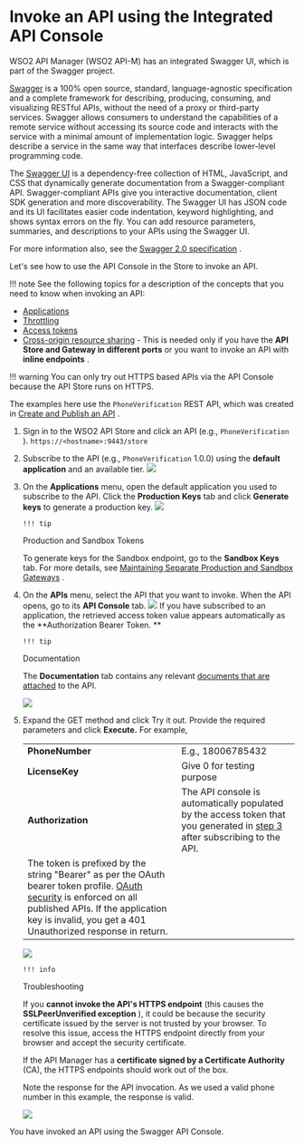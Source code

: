 # Invoke an API using the Integrated API Console

WSO2 API Manager (WSO2 API-M) has an integrated Swagger UI, which is part of the Swagger project.

[Swagger](http://swagger.io/) is a 100% open source, standard, language-agnostic specification and a complete framework for describing, producing, consuming, and visualizing RESTful APIs, without the need of a proxy or third-party services. Swagger allows consumers to understand the capabilities of a remote service without accessing its source code and interacts with the service with a minimal amount of implementation logic. Swagger helps describe a service in the same way that interfaces describe lower-level programming code.

The [Swagger UI](https://github.com/swagger-api/swagger-ui) is a dependency-free collection of HTML, JavaScript, and CSS that dynamically generate documentation from a Swagger-compliant API. Swagger-compliant APIs give you interactive documentation, client SDK generation and more discoverability. The Swagger UI has JSON code and its UI facilitates easier code indentation, keyword highlighting, and shows syntax errors on the fly. You can add resource parameters, summaries, and descriptions to your APIs using the Swagger UI.

For more information also, see the [Swagger 2.0 specification](https://github.com/swagger-api/swagger-spec/blob/master/versions/2.0.md) .

Let's see how to use the API Console in the Store to invoke an API.

!!! note
See the following topics for a description of the concepts that you need to know when invoking an API:

-   [Applications](_Key_Concepts_)
-   [Throttling](_Key_Concepts_)
-   [Access tokens](_Key_Concepts_)
-   [Cross-origin resource sharing](_Key_Concepts_) - This is needed only if you have the **API Store and Gateway in different ports** or you want to invoke an API with **inline endpoints** .

!!! warning
You can only try out HTTPS based APIs via the API Console because the API Store runs on HTTPS.


The examples here use the `PhoneVerification` REST API, which was created in [Create and Publish an API](_Create_and_Publish_an_API_) .

1.  Sign in to the WSO2 API Store and click an API (e.g., `PhoneVerification` ).
`https://<hostname>:9443/store          `

2.  Subscribe to the API (e.g., `PhoneVerification` 1.0.0) using the **default application** and an available tier.
    ![](attachments/103327857/103327843.png)

3.  On the **Applications** menu, open the default application you used to subscribe to the API. Click the **Production Keys** tab and click **Generate keys** to generate a production key.
    ![](attachments/103327857/103327842.png)

        !!! tip
    Production and Sandbox Tokens

    To generate keys for the Sandbox endpoint, go to the **Sandbox Keys** tab. For more details, see [Maintaining Separate Production and Sandbox Gateways](_Maintaining_Separate_Production_and_Sandbox_Gateways_) .


4.  On the **APIs** menu, select the API that you want to invoke. When the API opens, go to its **API Console** tab.
    ![](attachments/103327857/103327841.png)
    If you have subscribed to an application, the retrieved access token value appears automatically as the **Authorization Bearer Token.
    **

        !!! tip
    Documentation

    The **Documentation** tab contains any relevant [documents that are attached](_Add_API_Documentation_) to the API.

    ![](attachments/103327857/103327844.png)


5.  Expand the GET method and click Try it out. Provide the required parameters and click **Execute.** For example,

    |                   |                                                                                                                                                                                                                                           |
    |-------------------|-------------------------------------------------------------------------------------------------------------------------------------------------------------------------------------------------------------------------------------------|
    | **PhoneNumber**   | E.g., 18006785432                                                                                                                                                                                                                         |
    | **LicenseKey**    | Give 0 for testing purpose                                                                                                                                                                                                                |
    | **Authorization** | The API console is automatically populated by the access token that you generated in [step 3](#InvokeanAPIusingtheIntegratedAPIConsole-step3) after subscribing to the API.                                                               
      The token is prefixed by the string "Bearer" as per the OAuth bearer token profile. [OAuth security](_Key_Concepts_) is enforced on all published APIs. If the application key is invalid, you get a 401 Unauthorized response in return.  |

    ![](attachments/103327857/103327840.png)

        !!! info
    Troubleshooting

    If you **cannot invoke the API's HTTPS endpoint** (this causes the **SSLPeerUnverified exception** ), it could be because the security certificate issued by the server is not trusted by your browser. To resolve this issue, access the HTTPS endpoint directly from your browser and accept the security certificate.

    If the API Manager has a **certificate signed by a Certificate Authority** (CA), the HTTPS endpoints should work out of the box.


    Note the response for the API invocation. As we used a valid phone number in this example, the response is valid.

    ![](attachments/103327857/103327839.png)

You have invoked an API using the Swagger API Console.
